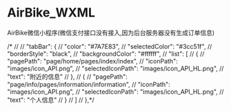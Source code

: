 # AirBike_WXML
AirBike微信小程序(微信支付接口没有接入,因为后台服务器没有生成订单信息)

  /*
  // 
  // "tabBar": {
  //   "color": "#7A7E83",
  //   "selectedColor": "#3cc51f",
  //   "borderStyle": "black",
  //   "backgroundColor": "#ffffff",
  //   "list": [
  //     {
  //       "pagePath": "page/home/pages/index/index",
  //       "iconPath": "images/icon_API.png",
  //       "selectedIconPath": "images/icon_API_HL.png",
  //       "text": "附近的信息"
  //     },
  //     {
  //       "pagePath": "page/info/pages/information/information",
  //       "iconPath": "images/icon_API.png",
  //       "selectedIconPath": "images/icon_API_HL.png",
  //       "text": "个人信息"
  //     }
  //   ]
  // },*/